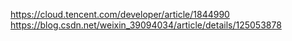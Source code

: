 https://cloud.tencent.com/developer/article/1844990
https://blog.csdn.net/weixin_39094034/article/details/125053878